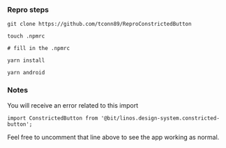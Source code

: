 
### Repro steps

```
git clone https://github.com/tconn89/ReproConstrictedButton

touch .npmrc

# fill in the .npmrc 

yarn install

yarn android

```

### Notes

You will receive an error related to this import 

`import ConstrictedButton from '@bit/linos.design-system.constricted-button';`  


Feel free to uncomment that line above to see the app working as normal.
